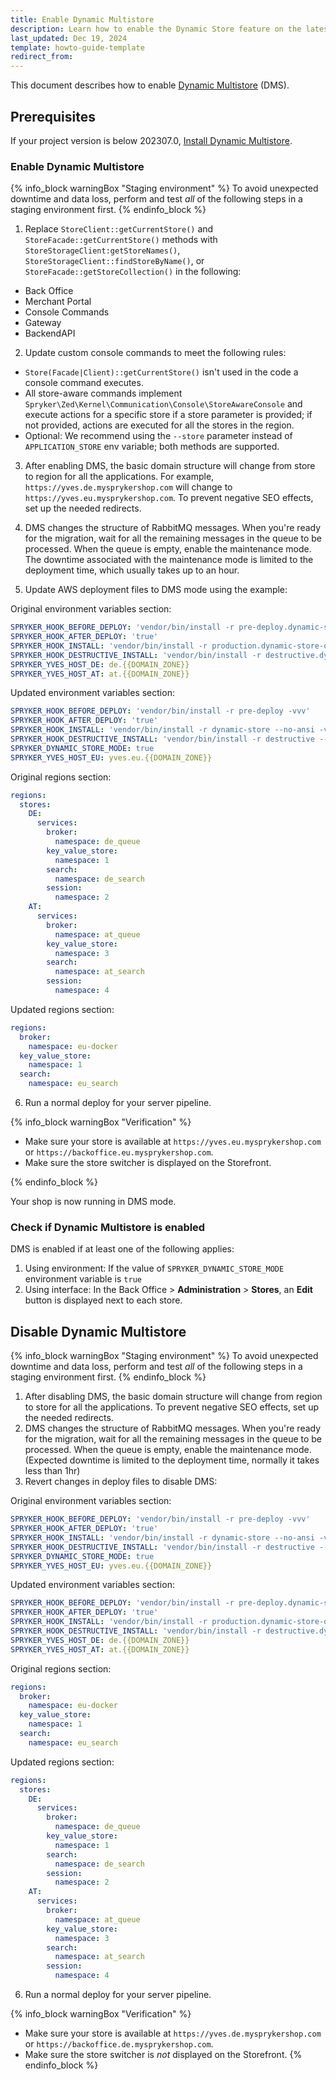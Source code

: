 ```yaml
---
title: Enable Dynamic Multistore
description: Learn how to enable the Dynamic Store feature on the latest codebase
last_updated: Dec 19, 2024
template: howto-guide-template
redirect_from:
---
```



This document describes how to enable [Dynamic Multistore](/docs/pbc/all/dynamic-multistore/{{page.version}}/base-shop/dynamic-multistore-feature-overview.html) (DMS).

## Prerequisites

If your project version is below 202307.0, [Install Dynamic Multistore](/docs/pbc/all/dynamic-multistore/{{page.version}}/base-shop/install-and-upgrade/install-features/install-dynamic-multistore.html).

### Enable Dynamic Multistore

{% info_block warningBox "Staging environment" %}
To avoid unexpected downtime and data loss, perform and test *all* of the following steps in a staging environment first.
{% endinfo_block %}



1. Replace `StoreClient::getCurrentStore()` and `StoreFacade::getCurrentStore()` methods with `StoreStorageClient:getStoreNames()`, `StoreStorageClient::findStoreByName()`, or `StoreFacade::getStoreCollection()` in the following:
- Back Office
- Merchant Portal
- Console Commands
- Gateway
- BackendAPI

2. Update custom console commands to meet the following rules:
- `Store(Facade|Client)::getCurrentStore()` isn't used in the code a console command executes.
- All store-aware commands implement `Spryker\Zed\Kernel\Communication\Console\StoreAwareConsole` and execute actions for a specific store if a store parameter is provided; if not provided, actions are executed for all the stores in the region.
- Optional: We recommend using the `--store` parameter instead of `APPLICATION_STORE` env variable; both methods are supported.

3. After enabling DMS, the basic domain structure will change from store to region for all the applications. For example, `https://yves.de.mysprykershop.com` will change to `https://yves.eu.mysprykershop.com`. To prevent negative SEO effects, set up the needed redirects.
4. DMS changes the structure of RabbitMQ messages. When you're ready for the migration, wait for all the remaining messages in the queue to be processed. When the queue is empty, enable the maintenance mode.
The downtime associated with the maintenance mode is limited to the deployment time, which usually takes up to an hour.

5. Update AWS deployment files to DMS mode using the example:

Original environment variables section:

```yaml
SPRYKER_HOOK_BEFORE_DEPLOY: 'vendor/bin/install -r pre-deploy.dynamic-store-off -vvv'
SPRYKER_HOOK_AFTER_DEPLOY: 'true'
SPRYKER_HOOK_INSTALL: 'vendor/bin/install -r production.dynamic-store-off --no-ansi -vvv'
SPRYKER_HOOK_DESTRUCTIVE_INSTALL: 'vendor/bin/install -r destructive.dynamic-store-off --no-ansi -vvv'
SPRYKER_YVES_HOST_DE: de.{{DOMAIN_ZONE}}
SPRYKER_YVES_HOST_AT: at.{{DOMAIN_ZONE}}
```

Updated environment variables section:

```yaml
SPRYKER_HOOK_BEFORE_DEPLOY: 'vendor/bin/install -r pre-deploy -vvv'
SPRYKER_HOOK_AFTER_DEPLOY: 'true'
SPRYKER_HOOK_INSTALL: 'vendor/bin/install -r dynamic-store --no-ansi -vvv'
SPRYKER_HOOK_DESTRUCTIVE_INSTALL: 'vendor/bin/install -r destructive --no-ansi -vvv'
SPRYKER_DYNAMIC_STORE_MODE: true
SPRYKER_YVES_HOST_EU: yves.eu.{{DOMAIN_ZONE}}
```

Original regions section:

```yaml
regions:
  stores:
    DE:
      services:
        broker:
          namespace: de_queue
        key_value_store:
          namespace: 1
        search:
          namespace: de_search
        session:
          namespace: 2
    AT:
      services:
        broker:
          namespace: at_queue
        key_value_store:
          namespace: 3
        search:
          namespace: at_search
        session:
          namespace: 4
```

Updated regions section:

```yaml
regions:
  broker:
    namespace: eu-docker
  key_value_store:
    namespace: 1
  search:
    namespace: eu_search
```

6. Run a normal deploy for your server pipeline.


{% info_block warningBox "Verification" %}
- Make sure your store is available at `https://yves.eu.mysprykershop.com` or `https://backoffice.eu.mysprykershop.com`.
- Make sure the store switcher is displayed on the Storefront.

{% endinfo_block %}

Your shop is now running in DMS mode.

### Check if Dynamic Multistore is enabled

DMS is enabled if at least one of the following applies:
1. Using environment: If the value of `SPRYKER_DYNAMIC_STORE_MODE` environment variable is `true`
2. Using interface: In the Back Office > **Administration** > **Stores**, an **Edit** button is displayed next to each store.

## Disable Dynamic Multistore

{% info_block warningBox "Staging environment" %}
To avoid unexpected downtime and data loss, perform and test *all* of the following steps in a staging environment first.
{% endinfo_block %}





1. After disabling DMS, the basic domain structure will change from region to store for all the applications. To prevent negative SEO effects, set up the needed redirects.
2. DMS changes the structure of RabbitMQ messages. When you're ready for the migration, wait for all the remaining messages in the queue to be processed. When the queue is empty, enable the maintenance mode.
      (Expected downtime is limited to the deployment time, normally it takes less than 1hr)
3. Revert changes in deploy files to disable DMS:

Original environment variables section:

```yaml
SPRYKER_HOOK_BEFORE_DEPLOY: 'vendor/bin/install -r pre-deploy -vvv'
SPRYKER_HOOK_AFTER_DEPLOY: 'true'
SPRYKER_HOOK_INSTALL: 'vendor/bin/install -r dynamic-store --no-ansi -vvv'
SPRYKER_HOOK_DESTRUCTIVE_INSTALL: 'vendor/bin/install -r destructive --no-ansi -vvv'
SPRYKER_DYNAMIC_STORE_MODE: true
SPRYKER_YVES_HOST_EU: yves.eu.{{DOMAIN_ZONE}}
```

Updated environment variables section:

```yaml
SPRYKER_HOOK_BEFORE_DEPLOY: 'vendor/bin/install -r pre-deploy.dynamic-store-off -vvv'
SPRYKER_HOOK_AFTER_DEPLOY: 'true'
SPRYKER_HOOK_INSTALL: 'vendor/bin/install -r production.dynamic-store-off --no-ansi -vvv'
SPRYKER_HOOK_DESTRUCTIVE_INSTALL: 'vendor/bin/install -r destructive.dynamic-store-off --no-ansi -vvv'
SPRYKER_YVES_HOST_DE: de.{{DOMAIN_ZONE}}
SPRYKER_YVES_HOST_AT: at.{{DOMAIN_ZONE}}
```

Original regions section:

```yaml
regions:
  broker:
    namespace: eu-docker
  key_value_store:
    namespace: 1
  search:
    namespace: eu_search
```

Updated regions section:

```yaml
regions:
  stores:
    DE:
      services:
        broker:
          namespace: de_queue
        key_value_store:
          namespace: 1
        search:
          namespace: de_search
        session:
          namespace: 2
    AT:
      services:
        broker:
          namespace: at_queue
        key_value_store:
          namespace: 3
        search:
          namespace: at_search
        session:
          namespace: 4
```

6. Run a normal deploy for your server pipeline.

{% info_block warningBox "Verification" %}
- Make sure your store is available at `https://yves.de.mysprykershop.com` or `https://backoffice.de.mysprykershop.com`.
- Make sure the store switcher is *not* displayed on the Storefront.
{% endinfo_block %}
